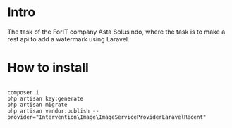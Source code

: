 # Intro
The task of the ForIT company Asta Solusindo, where the task is to make a rest api to add a watermark using Laravel.

# How to install
```shell

composer i
php artisan key:generate
php artisan migrate
php artisan vendor:publish --provider="Intervention\Image\ImageServiceProviderLaravelRecent"
```